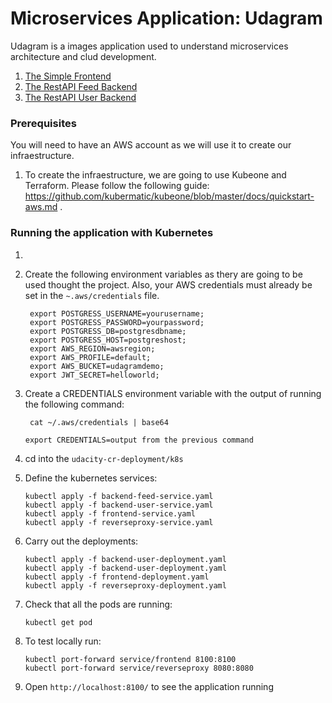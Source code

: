# Microservices Application: Udagram

Udagram is a images application used to understand microservices architecture and clud development.

1. [The Simple Frontend](/udacity-c3-frontend)
2. [The RestAPI Feed Backend](/udacity-c3-restapi-feed)
3. [The RestAPI User Backend](/udacity-c3-restapi-user)
### Prerequisites
You will need to have an AWS account as we will use it to create our infraestructure.

1. To create the infraestructure, we are going to use Kubeone and Terraform. Please follow the following guide: https://github.com/kubermatic/kubeone/blob/master/docs/quickstart-aws.md .

### Running the application with Kubernetes
1.
1. Create the following environment variables as thery are going to be used thought the project. Also, your AWS credentials must already be set in the ```~.aws/credentials``` file.
   ```
    export POSTGRESS_USERNAME=yourusername;
    export POSTGRESS_PASSWORD=yourpassword;
    export POSTGRESS_DB=postgresdbname;
    export POSTGRESS_HOST=postgreshost;
    export AWS_REGION=awsregion;
    export AWS_PROFILE=default;
    export AWS_BUCKET=udagramdemo;
    export JWT_SECRET=helloworld;
   ```

1. Create a CREDENTIALS environment variable with the output of running the following command:
   ```
    cat ~/.aws/credentials | base64
   ```
   ```
   export CREDENTIALS=output from the previous command
   ```

2. cd into the ```udacity-cr-deployment/k8s```
2. Define the kubernetes services:
   ```
   kubectl apply -f backend-feed-service.yaml
   kubectl apply -f backend-user-service.yaml
   kubectl apply -f frontend-service.yaml
   kubectl apply -f reverseproxy-service.yaml
   ```
3. Carry out the deployments:
   ```
   kubectl apply -f backend-user-deployment.yaml
   kubectl apply -f backend-user-deployment.yaml
   kubectl apply -f frontend-deployment.yaml
   kubectl apply -f reverseproxy-deployment.yaml
   ```
4. Check that all the pods are running:
   ```
   kubectl get pod
   ```
5. To test locally run:
   ```
   kubectl port-forward service/frontend 8100:8100
   kubectl port-forward service/reverseproxy 8080:8080
   ```
6. Open  ```http://localhost:8100/``` to see the application running
